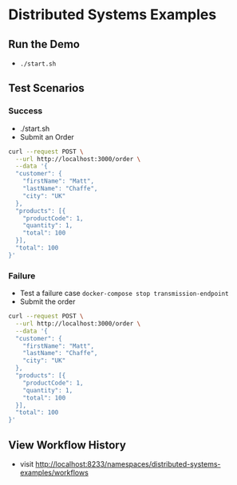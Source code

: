 # Distributed Systems Examples

## Run the Demo

- `./start.sh`

## Test Scenarios

### Success

- ./start.sh
- Submit an Order

```bash
curl --request POST \
  --url http://localhost:3000/order \
  --data '{
  "customer": {
    "firstName": "Matt",
    "lastName": "Chaffe",
    "city": "UK"
  },
  "products": [{
    "productCode": 1,
    "quantity": 1,
    "total": 100
  }],
  "total": 100
}'
```

### Failure

- Test a failure case `docker-compose stop transmission-endpoint`
- Submit the order

```bash
curl --request POST \
  --url http://localhost:3000/order \
  --data '{
  "customer": {
    "firstName": "Matt",
    "lastName": "Chaffe",
    "city": "UK"
  },
  "products": [{
    "productCode": 1,
    "quantity": 1,
    "total": 100
  }],
  "total": 100
}'
```

## View Workflow History

- visit [http://localhost:8233/namespaces/distributed-systems-examples/workflows](http://localhost:8233/namespaces/distributed-systems-examples/workflows)
